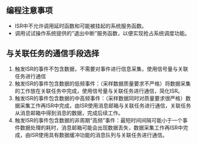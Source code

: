 ## 编程注意事项

+ ISR中不允许调用延时函数和可能被挂起的系统服务函数。
+ 调用试试操作系统提供的”退出中断”服务函数，以便实现抢占系统调度功能。

## 与关联任务的通信手段选择

1. 触发ISR的事件不包含数据，不需要对事件进行信息采集，使用信号量与关联任务进行通信
2. 触发ISR的事件包含数据的低频事件：（采样数据质量要求不严格）将数据采集的工作放在关联任务中完成，使用信号量与关联任务进行通信，简化ISR。
3. 触发ISR的事件包含数据的中高频事件：（采样数据同时对质量要求很严格）数据采集工作再ISR中完成，由ISR使用消息邮箱与关联任务进行通信，关联任务从消息邮箱中得到消息的数据，完成后续工作。
4. 触发ISR的事件包含数据的非周期“高频”事件：最短时间间隔可能小于一个事件数据处理的耗时，消息邮箱可能会出现数据丢失，数据采集工作再ISR中完成，由ISR使用具有数据缓冲功能的消息队列与关联任务进行通信。